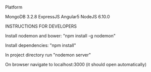 Platform

MongoDB 3.2.8
ExpressJS
Angular5
NodeJS 6.10.0

INSTRUCTIONS FOR DEVELOPERS

Install nodemon and bower: "npm install -g nodemon"

Install dependencies: "npm install"

In project directory run "nodemon server"

On browser navigate to localhost:3000 (it should open automatically)